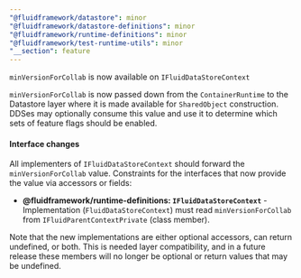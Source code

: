 ```yaml
---
"@fluidframework/datastore": minor
"@fluidframework/datastore-definitions": minor
"@fluidframework/runtime-definitions": minor
"@fluidframework/test-runtime-utils": minor
"__section": feature
---
```

`minVersionForCollab` is now available on `IFluidDataStoreContext`

`minVersionForCollab` is now passed down from the `ContainerRuntime` to the Datastore layer where it is made available for
`SharedObject` construction.
DDSes may optionally consume this value and use it to determine which sets of feature flags should be enabled.

#### Interface changes

All implementers of `IFluidDataStoreContext` should forward the `minVersionForCollab`
value. Constraints for the interfaces that now provide the value via accessors or fields:

- **@fluidframework/runtime-definitions: `IFluidDataStoreContext`** - Implementation (`FluidDataStoreContext`) must read
`minVersionForCollab` from `IFluidParentContextPrivate` (class member).

Note that the new implementations are either optional accessors, can return undefined, or both.
This is needed layer compatibility, and in a future release these members will no longer be optional or return
values that may be undefined.
